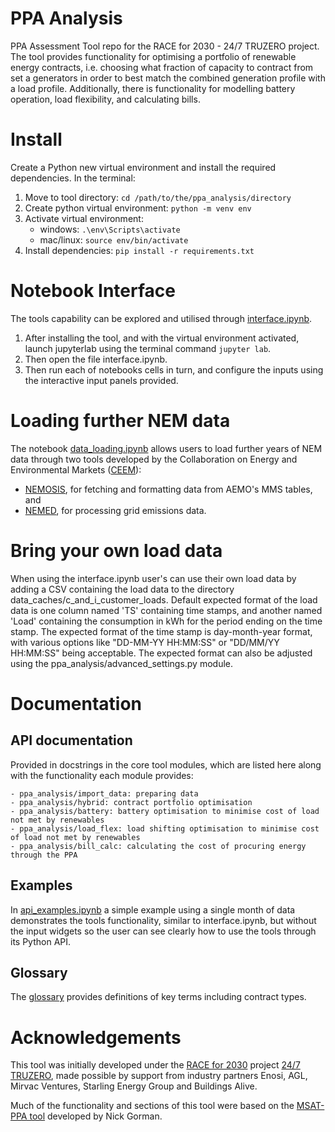 # PPA Analysis

PPA Assessment Tool repo for the RACE for 2030 - 24/7 TRUZERO project. The tool provides functionality for optimising
a portfolio of renewable energy contracts, i.e. choosing what fraction of capacity to contract from set a generators in 
order to best match the combined generation profile with a load profile. Additionally, there is functionality for 
modelling battery operation, load flexibility, and calculating bills.

# Install

Create a Python new virtual environment and install the required dependencies. In the terminal:

1. Move to tool directory: ```cd /path/to/the/ppa_analysis/directory```
2. Create python virtual environment: ```python -m venv env```
3. Activate virtual environment:
   - windows: ```.\env\Scripts\activate```
   - mac/linux: ```source env/bin/activate```
4. Install dependencies: ```pip install -r requirements.txt```

# Notebook Interface

The tools capability can be explored and utilised through [interface.ipynb](interface.ipynb). 

1. After installing the tool, and with the virtual environment activated, launch jupyterlab using the terminal 
   command ```jupyter lab```. 
2. Then open the file interface.ipynb.
3. Then run each of notebooks cells in turn, and configure the inputs using the interactive input panels provided. 

# Loading further NEM data

The notebook [data_loading.ipynb](data_loading.ipynb) allows users to load further years of NEM data through two tools developed by the Collaboration on Energy and Environmental Markets ([CEEM](https://www.ceem.unsw.edu.au)): 
- [NEMOSIS](https://github.com/UNSW-CEEM/NEMOSIS), for fetching and formatting data from AEMO's MMS tables, and 
- [NEMED](https://github.com/UNSW-CEEM/NEMED), for processing grid emissions data.

# Bring your own load data

When using the interface.ipynb user's can use their own load data by adding a CSV containing the load data to the 
directory data_caches/c_and_i_customer_loads. Default expected format of the load data is one column named 'TS'
containing time stamps, and another named 'Load' containing the consumption in kWh for the period ending on the
time stamp. The expected format of the time stamp is day-month-year format, with various options like 
"DD-MM-YY HH:MM:SS" or "DD/MM/YY HH:MM:SS" being acceptable. The expected format can also be adjusted using the 
ppa_analysis/advanced_settings.py module.

# Documentation

## API documentation 

Provided in docstrings in the core tool modules, which are listed here along with the functionality each module 
provides:

    - ppa_analysis/import_data: preparing data
    - ppa_analysis/hybrid: contract portfolio optimisation
    - ppa_analysis/battery: battery optimisation to minimise cost of load not met by renewables
    - ppa_analysis/load_flex: load shifting optimisation to minimise cost of load not met by renewables
    - ppa_analysis/bill_calc: calculating the cost of procuring energy through the PPA

## Examples

In [api_examples.ipynb](api_examples.ipynb) a simple example using a single month of data demonstrates the tools 
functionality, similar to interface.ipynb, but without the input widgets so the user can see clearly how to use 
the tools through its Python API.

## Glossary

The [glossary](glossary.md) provides definitions of key terms including contract types.


# Acknowledgements

This tool was initially developed under the [RACE for 2030](https://racefor2030.com.au) project [24/7 TRUZERO](https://racefor2030.com.au/project/24-7-renewables-solutions-for-matching-tracking-and-enhancing-corporate-renewables-purchasing/), made possible by support from industry partners Enosi, AGL, Mirvac Ventures, Starling Energy Group and Buildings Alive.

Much of the functionality and sections of this tool were based on the [MSAT-PPA tool](https://github.com/nick-gorman/MSAT-PPA-Python/tree/e9bef99ff914a826446f24697e983b16c23ced18) developed by Nick Gorman.
